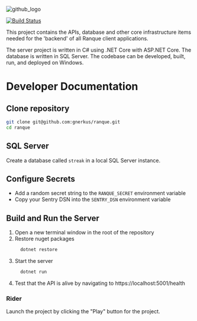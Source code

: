 ![github_logo](https://github.com/user-attachments/assets/2c3f7a5d-056b-4838-b90c-826a08542cbd)

[![Build Status](https://dev.azure.com/nanotome/streak/_apis/build/status%2FRanque.Build?branchName=master)](https://dev.azure.com/nanotome/streak/_build/latest?definitionId=6&branchName=master)

This project contains the APIs, database and other core infrastructure items needed for the 
'backend' of all Ranque client applications.

The server project is written in C# using .NET Core with ASP.NET Core. The database is written 
in SQL Server. The codebase can be developed, built, run, and deployed on Windows.

# Developer Documentation
## Clone repository
```bash
git clone git@github.com:gnerkus/ranque.git
cd ranque
```

## SQL Server
Create a database called `streak` in a local SQL Server instance.

## Configure Secrets
- Add a random secret string to the `RANQUE_SECRET` environment variable
- Copy your Sentry DSN into the `SENTRY_DSN` environment variable

## Build and Run the Server
1. Open a new terminal window in the root of the repository
2. Restore nuget packages
    ```bash
      dotnet restore
    ```
3. Start the server
    ```bash
      dotnet run
    ```
4. Test that the API is alive by navigating to https://localhost:5001/health

### Rider
Launch the project by clicking the "Play" button for the project.

